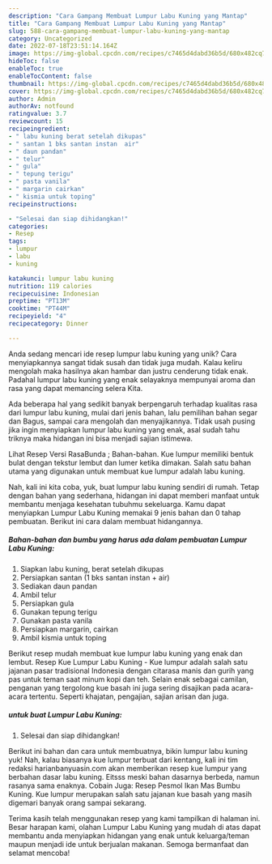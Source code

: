 ```yaml
---
description: "Cara Gampang Membuat Lumpur Labu Kuning yang Mantap"
title: "Cara Gampang Membuat Lumpur Labu Kuning yang Mantap"
slug: 588-cara-gampang-membuat-lumpur-labu-kuning-yang-mantap
category: Uncategorized
date: 2022-07-18T23:51:14.164Z
image: https://img-global.cpcdn.com/recipes/c7465d4dabd36b5d/680x482cq70/lumpur-labu-kuning-foto-resep-utama.jpg
hideToc: false
enableToc: true
enableTocContent: false
thumbnail: https://img-global.cpcdn.com/recipes/c7465d4dabd36b5d/680x482cq70/lumpur-labu-kuning-foto-resep-utama.jpg
cover: https://img-global.cpcdn.com/recipes/c7465d4dabd36b5d/680x482cq70/lumpur-labu-kuning-foto-resep-utama.jpg
author: Admin
authorAv: notfound
ratingvalue: 3.7
reviewcount: 15
recipeingredient:
- " labu kuning berat setelah dikupas"
- " santan 1 bks santan instan  air"
- " daun pandan"
- " telur"
- " gula"
- " tepung terigu"
- " pasta vanila"
- " margarin cairkan"
- " kismia untuk toping"
recipeinstructions:

- "Selesai dan siap dihidangkan!"
categories:
- Resep
tags:
- lumpur
- labu
- kuning

katakunci: lumpur labu kuning 
nutrition: 119 calories
recipecuisine: Indonesian
preptime: "PT13M"
cooktime: "PT44M"
recipeyield: "4"
recipecategory: Dinner

---
```





Anda sedang mencari ide resep lumpur labu kuning yang unik? Cara menyiapkannya sangat tidak susah dan tidak juga mudah. Kalau keliru mengolah maka hasilnya akan hambar dan justru cenderung tidak enak. Padahal lumpur labu kuning yang enak selayaknya mempunyai aroma dan rasa yang dapat memancing selera Kita.





Ada beberapa hal yang sedikit banyak berpengaruh terhadap kualitas rasa dari lumpur labu kuning, mulai dari jenis bahan, lalu pemilihan bahan segar dan Bagus, sampai cara mengolah dan menyajikannya. Tidak usah pusing jika ingin menyiapkan lumpur labu kuning yang enak,      asal sudah tahu triknya maka hidangan ini bisa menjadi sajian istimewa.














Lihat Resep Versi RasaBunda ; Bahan-bahan. Kue lumpur memiliki bentuk bulat dengan tekstur lembut dan lumer ketika dimakan. Salah satu bahan utama yang digunakan untuk membuat kue lumpur adalah labu kuning.






Nah, kali ini kita coba, yuk, buat lumpur labu kuning sendiri di rumah. Tetap dengan bahan yang sederhana, hidangan ini dapat memberi manfaat untuk membantu menjaga kesehatan tubuhmu sekeluarga. Kamu dapat menyiapkan Lumpur Labu Kuning memakai 9 jenis bahan dan 0 tahap pembuatan. Berikut ini cara dalam membuat hidangannya.

<!--inarticleads1-->

##### Bahan-bahan dan bumbu yang harus ada dalam pembuatan Lumpur Labu Kuning:

1. Siapkan  labu kuning, berat setelah dikupas
1. Persiapkan  santan (1 bks santan instan + air)
1. Sediakan  daun pandan
1. Ambil  telur
1. Persiapkan  gula
1. Gunakan  tepung terigu
1. Gunakan  pasta vanila
1. Persiapkan  margarin, cairkan
1. Ambil  kismia untuk toping


Berikut resep mudah membuat kue lumpur labu kuning yang enak dan lembut. Resep Kue Lumpur Labu Kuning - Kue lumpur adalah salah satu jajanan pasar tradisional Indonesia dengan citarasa manis dan gurih yang pas untuk teman saat minum kopi dan teh. Selain enak sebagai camilan, penganan yang tergolong kue basah ini juga sering disajikan pada acara-acara tertentu. Seperti khajatan, pengajian, sajian arisan dan juga. 

<!--inarticleads2-->

#####  untuk buat Lumpur Labu Kuning:


1. Selesai dan siap dihidangkan!

Berikut ini bahan dan cara untuk membuatnya, bikin lumpur labu kuning yuk! Nah, kalau biasanya kue lumpur terbuat dari kentang, kali ini tim redaksi harianbanyuasin.com akan memberikan resep kue lumpur yang berbahan dasar labu kuning. Eitsss meski bahan dasarnya berbeda, namun rasanya sama enaknya. Cobain Juga: Resep Pesmol Ikan Mas Bumbu Kuning. Kue lumpur merupakan salah satu jajanan kue basah yang masih digemari banyak orang sampai sekarang. 

Terima kasih telah menggunakan resep yang kami tampilkan di halaman ini. Besar harapan kami, olahan Lumpur Labu Kuning yang mudah di atas dapat membantu anda menyiapkan hidangan yang enak untuk keluarga/teman maupun menjadi ide untuk berjualan makanan. Semoga bermanfaat dan selamat mencoba!
